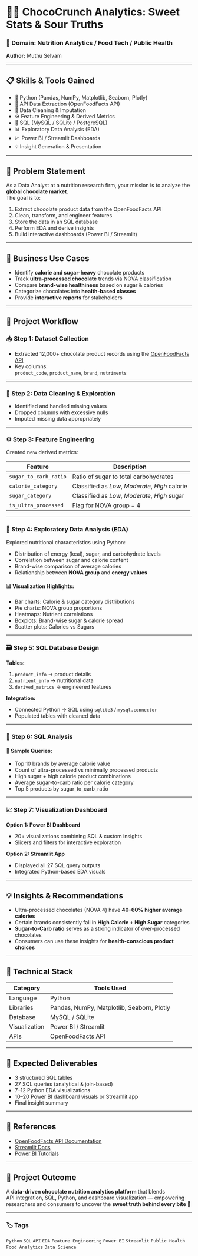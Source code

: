 # 🍫✨ ChocoCrunch Analytics: Sweet Stats & Sour Truths  

### 🧠 Domain: Nutrition Analytics / Food Tech / Public Health  
**Author:** Muthu Selvam  

---

## 📋 Skills & Tools Gained

- 🐍 Python (Pandas, NumPy, Matplotlib, Seaborn, Plotly)
- 🔗 API Data Extraction (OpenFoodFacts API)
- 🧹 Data Cleaning & Imputation
- ⚙️ Feature Engineering & Derived Metrics
- 🧮 SQL (MySQL / SQLite / PostgreSQL)
- 📊 Exploratory Data Analysis (EDA)
- 📈 Power BI / Streamlit Dashboards
- 💡 Insight Generation & Presentation

---

## 🎯 Problem Statement

As a Data Analyst at a nutrition research firm, your mission is to analyze the **global chocolate market**.  
The goal is to:
1. Extract chocolate product data from the OpenFoodFacts API  
2. Clean, transform, and engineer features  
3. Store the data in an SQL database  
4. Perform EDA and derive insights  
5. Build interactive dashboards (Power BI / Streamlit)

---

## 💼 Business Use Cases

- Identify **calorie and sugar-heavy** chocolate products  
- Track **ultra-processed chocolate** trends via NOVA classification  
- Compare **brand-wise healthiness** based on sugar & calories  
- Categorize chocolates into **health-based classes**  
- Provide **interactive reports** for stakeholders  

---

## 🧩 Project Workflow

### 📥 Step 1: Dataset Collection
- Extracted 12,000+ chocolate product records using the [OpenFoodFacts API](https://world.openfoodfacts.org/api/v2/search?categories=chocolates)
- Key columns:  
  `product_code`, `product_name`, `brand`, `nutriments`

---

### 🧹 Step 2: Data Cleaning & Exploration
- Identified and handled missing values  
- Dropped columns with excessive nulls  
- Imputed missing data appropriately  

---

### ⚙️ Step 3: Feature Engineering
Created new derived metrics:

| Feature | Description |
|----------|--------------|
| `sugar_to_carb_ratio` | Ratio of sugar to total carbohydrates |
| `calorie_category` | Classified as *Low*, *Moderate*, *High* calorie |
| `sugar_category` | Classified as *Low*, *Moderate*, *High* sugar |
| `is_ultra_processed` | Flag for NOVA group = 4 |

---

### 🧮 Step 4: Exploratory Data Analysis (EDA)
Explored nutritional characteristics using Python:

- Distribution of energy (kcal), sugar, and carbohydrate levels  
- Correlation between sugar and calorie content  
- Brand-wise comparison of average calories  
- Relationship between **NOVA group** and **energy values**  

#### 📊 Visualization Highlights:
- Bar charts: Calorie & sugar category distributions  
- Pie charts: NOVA group proportions  
- Heatmaps: Nutrient correlations  
- Boxplots: Brand-wise sugar & calorie spread  
- Scatter plots: Calories vs Sugars  

---

### 🗃️ Step 5: SQL Database Design

**Tables:**
1. `product_info` → product details  
2. `nutrient_info` → nutritional data  
3. `derived_metrics` → engineered features  

**Integration:**
- Connected Python → SQL using `sqlite3` / `mysql.connector`  
- Populated tables with cleaned data  

---

### 🧠 Step 6: SQL Analysis

#### 🔢 Sample Queries:
- Top 10 brands by average calorie value  
- Count of ultra-processed vs minimally processed products  
- High sugar + high calorie product combinations  
- Average sugar-to-carb ratio per calorie category  
- Top 5 products by sugar_to_carb_ratio  

---

### 📈 Step 7: Visualization Dashboard

**Option 1: Power BI Dashboard**
- 20+ visualizations combining SQL & custom insights  
- Slicers and filters for interactive exploration  

**Option 2: Streamlit App**
- Displayed all 27 SQL query outputs  
- Integrated Python-based EDA visuals  

---

## 💡 Insights & Recommendations

- Ultra-processed chocolates (NOVA 4) have **40–60% higher average calories**  
- Certain brands consistently fall in **High Calorie + High Sugar** categories  
- **Sugar-to-Carb ratio** serves as a strong indicator of over-processed chocolates  
- Consumers can use these insights for **health-conscious product choices**  

---

## 🧰 Technical Stack

| Category | Tools Used |
|-----------|-------------|
| Language | Python |
| Libraries | Pandas, NumPy, Matplotlib, Seaborn, Plotly |
| Database | MySQL / SQLite |
| Visualization | Power BI / Streamlit |
| APIs | OpenFoodFacts API |

---

## 🧾 Expected Deliverables

- 3 structured SQL tables  
- 27 SQL queries (analytical & join-based)  
- 7–12 Python EDA visualizations  
- 10–20 Power BI dashboard visuals or Streamlit app  
- Final insight summary  

---

## 📎 References
- [OpenFoodFacts API Documentation](https://world.openfoodfacts.org/data)  
- [Streamlit Docs](https://docs.streamlit.io/develop/api-reference)  
- [Power BI Tutorials](https://learn.microsoft.com/en-us/power-bi/)  

---

## 🚀 Project Outcome

A **data-driven chocolate nutrition analytics platform** that blends  
API integration, SQL, Python, and dashboard visualization — empowering  
researchers and consumers to uncover the **sweet truth behind every bite 🍫**  

---

### 🏷️ Tags
`Python` `SQL` `API` `EDA` `Feature Engineering` `Power BI` `Streamlit` `Public Health` `Food Analytics` `Data Science`











